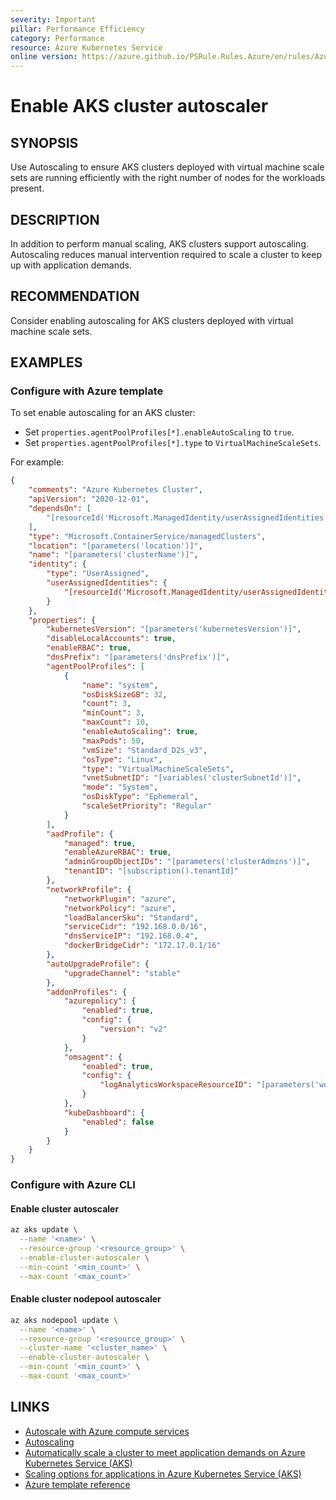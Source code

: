 ```yaml
---
severity: Important
pillar: Performance Efficiency
category: Performance
resource: Azure Kubernetes Service
online version: https://azure.github.io/PSRule.Rules.Azure/en/rules/Azure.AKS.AutoScaling/
---
```


# Enable AKS cluster autoscaler

## SYNOPSIS

Use Autoscaling to ensure AKS clusters deployed with virtual machine scale sets are running efficiently with the right number of nodes for the workloads present.

## DESCRIPTION

In addition to perform manual scaling, AKS clusters support autoscaling.
Autoscaling reduces manual intervention required to scale a cluster to keep up with application demands.

## RECOMMENDATION

Consider enabling autoscaling for AKS clusters deployed with virtual machine scale sets.

## EXAMPLES

### Configure with Azure template

To set enable autoscaling for an AKS cluster:

- Set `properties.agentPoolProfiles[*].enableAutoScaling` to `true`.
- Set `properties.agentPoolProfiles[*].type` to `VirtualMachineScaleSets`.

For example:

```json
{
    "comments": "Azure Kubernetes Cluster",
    "apiVersion": "2020-12-01",
    "dependsOn": [
        "[resourceId('Microsoft.ManagedIdentity/userAssignedIdentities', parameters('identityName'))]"
    ],
    "type": "Microsoft.ContainerService/managedClusters",
    "location": "[parameters('location')]",
    "name": "[parameters('clusterName')]",
    "identity": {
        "type": "UserAssigned",
        "userAssignedIdentities": {
            "[resourceId('Microsoft.ManagedIdentity/userAssignedIdentities', parameters('identityName'))]": {}
        }
    },
    "properties": {
        "kubernetesVersion": "[parameters('kubernetesVersion')]",
        "disableLocalAccounts": true,
        "enableRBAC": true,
        "dnsPrefix": "[parameters('dnsPrefix')]",
        "agentPoolProfiles": [
            {
                "name": "system",
                "osDiskSizeGB": 32,
                "count": 3,
                "minCount": 3,
                "maxCount": 10,
                "enableAutoScaling": true,
                "maxPods": 50,
                "vmSize": "Standard_D2s_v3",
                "osType": "Linux",
                "type": "VirtualMachineScaleSets",
                "vnetSubnetID": "[variables('clusterSubnetId')]",
                "mode": "System",
                "osDiskType": "Ephemeral",
                "scaleSetPriority": "Regular"
            }
        ],
        "aadProfile": {
            "managed": true,
            "enableAzureRBAC": true,
            "adminGroupObjectIDs": "[parameters('clusterAdmins')]",
            "tenantID": "[subscription().tenantId]"
        },
        "networkProfile": {
            "networkPlugin": "azure",
            "networkPolicy": "azure",
            "loadBalancerSku": "Standard",
            "serviceCidr": "192.168.0.0/16",
            "dnsServiceIP": "192.168.0.4",
            "dockerBridgeCidr": "172.17.0.1/16"
        },
        "autoUpgradeProfile": {
            "upgradeChannel": "stable"
        },
        "addonProfiles": {
            "azurepolicy": {
                "enabled": true,
                "config": {
                    "version": "v2"
                }
            },
            "omsagent": {
                "enabled": true,
                "config": {
                    "logAnalyticsWorkspaceResourceID": "[parameters('workspaceId')]"
                }
            },
            "kubeDashboard": {
                "enabled": false
            }
        }
    }
}
```

### Configure with Azure CLI

#### Enable cluster autoscaler

```bash
az aks update \
  --name '<name>' \
  --resource-group '<resource_group>' \
  --enable-cluster-autoscaler \
  --min-count '<min_count>' \
  --max-count '<max_count>'
```

#### Enable cluster nodepool autoscaler

```bash
az aks nodepool update \
  --name '<name>' \
  --resource-group '<resource_group>' \
  --cluster-name '<cluster_name>' \
  --enable-cluster-autoscaler \
  --min-count '<min_count>' \
  --max-count '<max_count>'
```

## LINKS

- [Autoscale with Azure compute services](https://learn.microsoft.com/azure/architecture/framework/scalability/design-scale#autoscale-with-azure-compute-services)
- [Autoscaling](https://docs.microsoft.com/azure/architecture/best-practices/auto-scaling)
- [Automatically scale a cluster to meet application demands on Azure Kubernetes Service (AKS)](https://docs.microsoft.com/azure/aks/cluster-autoscaler)
- [Scaling options for applications in Azure Kubernetes Service (AKS)](https://docs.microsoft.com/azure/aks/concepts-scale)
- [Azure template reference](https://docs.microsoft.com/azure/templates/microsoft.containerservice/managedclusters#managedclusteragentpoolprofile-object)
